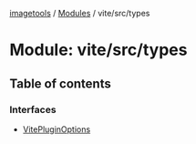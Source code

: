[imagetools](../README.md) / [Modules](../modules.md) / vite/src/types

# Module: vite/src/types

## Table of contents

### Interfaces

- [VitePluginOptions](../interfaces/vite_src_types.VitePluginOptions.md)
